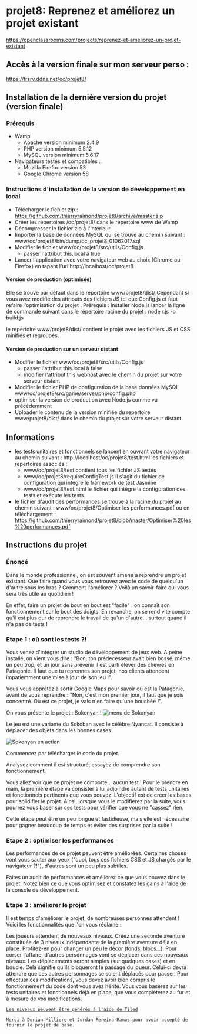 # projet8: Reprenez et améliorez un projet existant
https://openclassrooms.com/projects/reprenez-et-ameliorez-un-projet-existant

## Accès à la version finale sur mon serveur perso :
https://trsrv.ddns.net/oc/projet8/

## Installation de la dernière version du projet (version finale)

### Prérequis
- Wamp
  - Apache version minimum 2.4.9
  - PHP version minimum 5.5.12
  - MySQL version minimum 5.6.17
- Navigateurs testés et compatibles :
  - Mozilla Firefox version 53
  - Google Chrome version 58

### Instructions d'installation de la version de développement en local

- Télécharger le fichier zip : https://github.com/thierryraimond/projet8/archive/master.zip
- Créer les répertoires /oc/projet8/ dans le répertoire www de Wamp
- Décompresser le fichier zip à l'intérieur
- Importer la base de données MySQL qui se trouve au chemin suivant : www/oc/projet8/bin/dump/oc_projet8_01062017.sql
- Modifier le fichier www/oc/projet8/src/utils/Config.js
  - passer l'attribut this.local à true
- Lancer l'application avec votre navigateur web au choix (Chrome ou Firefox) en tapant l'url http://localhost/oc/projet8

#### Version de production (optimisée)
Elle se trouve par défaut dans le répertoire www/projet8/dist/
Cependant si vous avez modifié des attributs des fichiers JS tel que Config.js et faut refaire l'optimisation du projet :
Prérequis : Installer Node.js
lancer la ligne de commande suivant dans le répertoire racine du projet :
    node r.js -o build.js

le repertoire www/projet8/dist/ contient le projet avec les fichiers JS et CSS minifiés et regroupés.

#### Version de production sur un serveur distant
- Modifier le fichier www/oc/projet8/src/utils/Config.js
  - passer l'attribut this.local à false
  - modifier l'attribut this.webhost avec le chemin du projet sur votre serveur distant
- Modifier le fichier PHP de configuration de la base données MySQL www/oc/projet8/src/game/server/php/config.php 
- optimiser la version de production avec Node.js comme vu précédemment
- Uploader le contenu de la version minifiée du repertoire www/projet8/dist/ dans le chemin du projet sur votre serveur distant

## Informations
- les tests unitaires et fonctionnels se lancent en ouvrant votre navigateur au chemin suivant : http://localhost/oc/projet8/test.html
  les fichiers et repertoires associés :
  - www/oc/projet8/test contient tous les fichier JS testés
  - www/oc/projet8/requireConfigTest.js il s'agit du fichier de configuration qui intégre le framework de test Jasmine
  - www/oc/projet8/test.html le fichier qui intégre la configuration des tests et exécute les tests.
- le fichier d'audit des performances se trouve à la racine du projet au chemin suivant :
    www/oc/projet8/Optimiser les performances.pdf ou en téléchargement : https://github.com/thierryraimond/projet8/blob/master/Optimiser%20les%20performances.pdf
    
## Instructions du projet

### Énoncé
Dans le monde professionnel, on est souvent amené à reprendre un projet existant. Que faire quand vous vous retrouvez avec le code de quelqu'un d'autre sous les bras ? Comment l'améliorer ? Voilà un savoir-faire qui vous sera très utile au quotidien !

En effet, faire un projet de bout en bout est "facile" : on connaît son fonctionnement sur le bout des doigts. En revanche, on se rend vite compte qu'il est plus dur de reprendre le travail de qu'un d'autre... surtout quand il n'a pas de tests !

### Etape 1 : où sont les tests ?!
Vous venez d'intégrer un studio de développement de jeux web. A peine installé, on vient vous dire : "Bon, ton prédecesseur avait bien bossé, même un peu trop, et un jour sans prévenir il est parti élever des chèvres en Patagonie. Il faut que tu reprennes son projet, nos clients attendent impatiemment une mise à jour de son jeu !".

Vous vous apprêtez à sortir Google Maps pour savoir où est la Patagonie, avant de vous reprendre : "Non, c'est mon premier jour, il faut que je sois concentré. Où est ce projet, je vais n'en faire qu'une bouchée !".

On vous présente le projet : Sokonyan !
![menu de Sokonyan](https://s3-eu-west-1.amazonaws.com/sdz-upload/prod/upload/sokonyan.png)

Le jeu est une variante du Sokoban avec le célèbre Nyancat. Il consiste à déplacer des objets dans les bonnes cases.

![Sokonyan en action](https://s3-eu-west-1.amazonaws.com/sdz-upload/prod/upload/sokonyan2.png)

Commencez par télécharger le code du projet.

Analysez comment il est structuré, essayez de comprendre son fonctionnement.

Vous allez voir que ce projet ne comporte... aucun test ! Pour le prendre en main, la première étape va consister à lui adjoindre autant de tests unitaires et fonctionnels pertinents que vous pouvez. L'objectif est de créer les bases pour solidifier le projet. Ainsi, lorsque vous le modifierez par la suite, vous pourrez vous baser sur ces tests pour vérifier que vous ne "cassez" rien.

Cette étape peut être un peu longue et fastidieuse, mais elle est nécessaire pour gagner beaucoup de temps et éviter des surprises par la suite !

### Etape 2 : optimiser les performances
Les performances de ce projet peuvent être améliorées. Certaines choses vont vous sauter aux yeux ("quoi, tous ces fichiers CSS et JS chargés par le navigateur ?!"), d'autres sont un peu plus subtiles.

Faites un audit de performances et améliorez ce que vous pouvez dans le projet. Notez bien ce que vous optimisez et constatez les gains à l'aide de la console de développement.

### Etape 3 : améliorer le projet
Il est temps d'améliorer le projet, de nombreuses personnes attendent ! Voici les fonctionnalités que l'on vous réclame :

Les joueurs attendent de nouveaux niveaux. Créez une seconde aventure constituée de 3 niveaux indépendante de la première aventure déjà en place. Profitez-en pour changer un peu le décor (fonds, blocs...).
Pour corser l'affaire, d'autres personnages vont se déplacer dans ces nouveaux niveaux. Les déplacements seront simples (sur quelques cases) et en boucle. Cela signifie qu'ils bloqueront le passage du joueur. Celui-ci devra attendre que ces autres personnages se soient déplacés pour passer.
Pour effectuer ces modifications, vous devez avoir bien compris le fonctionnement du code dont vous avez hérité. Vous vous baserez sur les tests unitaires et fonctionnels déjà en place, que vous compléterez au fur et à mesure de vos modifications.

[`Les niveaux peuvent être générés à l'aide de Tiled`](http://www.mapeditor.org/)

`Merci à Dorian Milliere et Jordan Pereira-Ramos pour avoir accepté de fournir le projet de base.`
